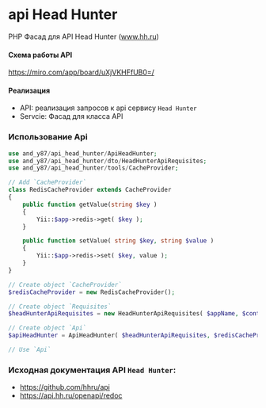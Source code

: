# api Head Hunter

PHP Фасад для API Head Hunter (www.hh.ru)

#### Схема работы API
https://miro.com/app/board/uXjVKHFfUB0=/

#### Реализация
 - API: реализация запросов к api сервису `Head Hunter`
 - Servcie: Фасад для класса API

### Использование Api
```php
use and_y87/api_head_hunter/ApiHeadHunter;
use and_y87/api_head_hunter/dto/HeadHunterApiRequisites;
use and_y87/api_head_hunter/tools/CacheProvider;

// Add `CacheProvider`
class RedisCacheProvider extends CacheProvider
{
    public function getValue(string $key )
    {
        Yii::$app->redis->get( $key );
    }

    public function setValue( string $key, string $value )
    {
        Yii::$app->redis->set( $key, value );
    }
}

// Create object `CacheProvider`
$redisCacheProvider = new RedisCacheProvider();

// Create object `Requisites`
$headHunterApiRequisites = new HeadHunterApiRequisites( $appName, $contactEmail, $client_id, $client_secret );

// Create object `Api`
$apiHeadHunter = ApiHeadHunter( $headHunterApiRequisites, $redisCacheProvider );

// Use `Api`
```

### Исходная документация API `Head Hunter`:
 - https://github.com/hhru/api
 - https://api.hh.ru/openapi/redoc
